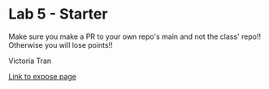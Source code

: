 # Lab 5 - Starter
Make sure you make a PR to your own repo's main and not the class' repo!! Otherwise you will lose points!!

Victoria Tran

[Link to expose page](https://victoriatr6n.github.io/Lab5_Starter/expose.html)
